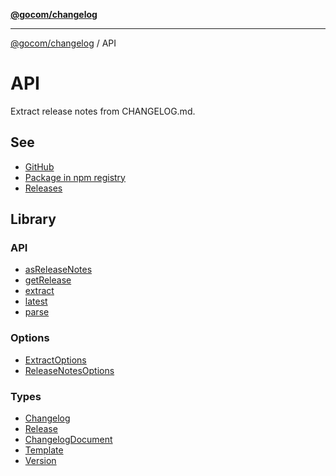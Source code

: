 [**@gocom/changelog**](../README.md)

***

[@gocom/changelog](../README.md) / API

# API

Extract release notes from CHANGELOG.md.

## See

 - [GitHub](https://github.com/gocom/changelog)
 - [Package in npm registry](https://www.npmjs.com/package/@gocom/changelog)
 - [Releases](https://github.com/gocom/changelog/releases)

## Library

### API

- [asReleaseNotes](../API/API.asReleaseNotes.md)
- [getRelease](../API/API.getRelease.md)
- [extract](../API/API.extract.md)
- [latest](../API/API.latest.md)
- [parse](../API/API.parse.md)

### Options

- [ExtractOptions](../Options/API.ExtractOptions.md)
- [ReleaseNotesOptions](../Options/API.ReleaseNotesOptions.md)

### Types

- [Changelog](../Types/API.Changelog.md)
- [Release](../Types/API.Release.md)
- [ChangelogDocument](../Types/API.ChangelogDocument.md)
- [Template](../Types/API.Template.md)
- [Version](../Types/API.Version.md)
